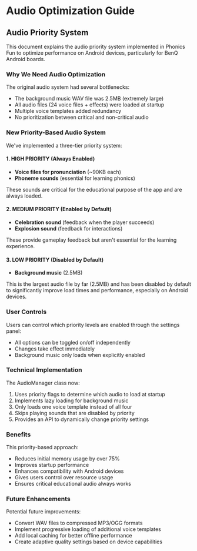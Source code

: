 # Audio Optimization Guide

## Audio Priority System

This document explains the audio priority system implemented in Phonics Fun to optimize performance on Android devices, particularly for BenQ Android boards.

### Why We Need Audio Optimization

The original audio system had several bottlenecks:

- The background music WAV file was 2.5MB (extremely large)
- All audio files (24 voice files + effects) were loaded at startup
- Multiple voice templates added redundancy
- No prioritization between critical and non-critical audio

### New Priority-Based Audio System

We've implemented a three-tier priority system:

#### 1. HIGH PRIORITY (Always Enabled)

- **Voice files for pronunciation** (~90KB each)
- **Phoneme sounds** (essential for learning phonics)

These sounds are critical for the educational purpose of the app and are always loaded.

#### 2. MEDIUM PRIORITY (Enabled by Default)

- **Celebration sound** (feedback when the player succeeds)
- **Explosion sound** (feedback for interactions)

These provide gameplay feedback but aren't essential for the learning experience.

#### 3. LOW PRIORITY (Disabled by Default)

- **Background music** (2.5MB)

This is the largest audio file by far (2.5MB) and has been disabled by default to significantly improve load times and performance, especially on Android devices.

### User Controls

Users can control which priority levels are enabled through the settings panel:

- All options can be toggled on/off independently
- Changes take effect immediately
- Background music only loads when explicitly enabled

### Technical Implementation

The AudioManager class now:

1. Uses priority flags to determine which audio to load at startup
2. Implements lazy loading for background music
3. Only loads one voice template instead of all four
4. Skips playing sounds that are disabled by priority
5. Provides an API to dynamically change priority settings

### Benefits

This priority-based approach:

- Reduces initial memory usage by over 75%
- Improves startup performance
- Enhances compatibility with Android devices
- Gives users control over resource usage
- Ensures critical educational audio always works

### Future Enhancements

Potential future improvements:

- Convert WAV files to compressed MP3/OGG formats
- Implement progressive loading of additional voice templates
- Add local caching for better offline performance
- Create adaptive quality settings based on device capabilities






